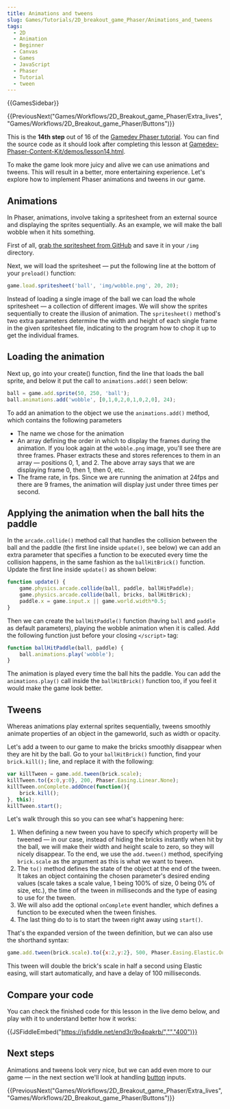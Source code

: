 ```yaml
---
title: Animations and tweens
slug: Games/Tutorials/2D_breakout_game_Phaser/Animations_and_tweens
tags:
  - 2D
  - Animation
  - Beginner
  - Canvas
  - Games
  - JavaScript
  - Phaser
  - Tutorial
  - tween
---
```

{{GamesSidebar}}

{{PreviousNext("Games/Workflows/2D_Breakout_game_Phaser/Extra_lives", "Games/Workflows/2D_Breakout_game_Phaser/Buttons")}}

This is the **14th step** out of 16 of the [Gamedev Phaser tutorial](/en-US/docs/Games/Tutorials/2D_breakout_game_Phaser). You can find the source code as it should look after completing this lesson at [Gamedev-Phaser-Content-Kit/demos/lesson14.html](https://github.com/end3r/Gamedev-Phaser-Content-Kit/blob/gh-pages/demos/lesson14.html).

To make the game look more juicy and alive we can use animations and tweens. This will result in a better, more entertaining experience. Let's explore how to implement Phaser animations and tweens in our game.

## Animations

In Phaser, animations, involve taking a spritesheet from an external source and displaying the sprites sequentially. As an example, we will make the ball wobble when it hits something.

First of all, [grab the spritesheet from GitHub](https://github.com/end3r/Gamedev-Phaser-Content-Kit/blob/gh-pages/demos/img/wobble.png) and save it in your `/img` directory.

Next, we will load the spritesheet — put the following line at the bottom of your `preload()` function:

```js
game.load.spritesheet('ball', 'img/wobble.png', 20, 20);
```

Instead of loading a single image of the ball we can load the whole spritesheet — a collection of different images. We will show the sprites sequentially to create the illusion of animation. The `spritesheet()` method's two extra parameters determine the width and height of each single frame in the given spritesheet file, indicating to the program how to chop it up to get the individual frames.

## Loading the animation

Next up, go into your create() function, find the line that loads the ball sprite, and below it put the call to `animations.add()` seen below:

```js
ball = game.add.sprite(50, 250, 'ball');
ball.animations.add('wobble', [0,1,0,2,0,1,0,2,0], 24);
```

To add an animation to the object we use the `animations.add()` method, which contains the following parameters

- The name we chose for the animation
- An array defining the order in which to display the frames during the animation. If you look again at the `wobble.png` image, you'll see there are three frames. Phaser extracts these and stores references to them in an array — positions 0, 1, and 2. The above array says that we are displaying frame 0, then 1, then 0, etc.
- The frame rate, in fps. Since we are running the animation at 24fps and there are 9 frames, the animation will display just under three times per second.

## Applying the animation when the ball hits the paddle

In the `arcade.collide()` method call that handles the collision between the ball and the paddle (the first line inside `update()`, see below) we can add an extra parameter that specifies a function to be executed every time the collision happens, in the same fashion as the `ballHitBrick()` function. Update the first line inside `update()` as shown below:

```js
function update() {
    game.physics.arcade.collide(ball, paddle, ballHitPaddle);
    game.physics.arcade.collide(ball, bricks, ballHitBrick);
    paddle.x = game.input.x || game.world.width*0.5;
}
```

Then we can create the `ballHitPaddle()` function (having `ball` and `paddle` as default parameters), playing the wobble animation when it is called. Add the following function just before your closing `</script>` tag:

```js
function ballHitPaddle(ball, paddle) {
    ball.animations.play('wobble');
}
```

The animation is played every time the ball hits the paddle. You can add the `animations.play()` call inside the `ballHitBrick()` function too, if you feel it would make the game look better.

## Tweens

Whereas animations play external sprites sequentially, tweens smoothly animate properties of an object in the gameworld, such as width or opacity.

Let's add a tween to our game to make the bricks smoothly disappear when they are hit by the ball. Go to your `ballHitBrick()` function, find your `brick.kill();` line, and replace it with the following:

```js
var killTween = game.add.tween(brick.scale);
killTween.to({x:0,y:0}, 200, Phaser.Easing.Linear.None);
killTween.onComplete.addOnce(function(){
    brick.kill();
}, this);
killTween.start();
```

Let's walk through this so you can see what's happening here:

1. When defining a new tween you have to specify which property will be tweened — in our case, instead of hiding the bricks instantly when hit by the ball, we will make their width and height scale to zero, so they will nicely disappear. To the end, we use the `add.tween()` method, specifying `brick.scale` as the argument as this is what we want to tween.
2. The `to()` method defines the state of the object at the end of the tween. It takes an object containing the chosen parameter's desired ending values (scale takes a scale value, 1 being 100% of size, 0 being 0% of size, etc.), the time of the tween in milliseconds and the type of easing to use for the tween.
3. We will also add the optional `onComplete` event handler, which defines a function to be executed when the tween finishes.
4. The last thing do to is to start the tween right away using `start()`.

That's the expanded version of the tween definition, but we can also use the shorthand syntax:

```js
game.add.tween(brick.scale).to({x:2,y:2}, 500, Phaser.Easing.Elastic.Out, true, 100);
```

This tween will double the brick's scale in half a second using Elastic easing, will start automatically, and have a delay of 100 milliseconds.

## Compare your code

You can check the finished code for this lesson in the live demo below, and play with it to understand better how it works:

{{JSFiddleEmbed("https://jsfiddle.net/end3r/9o4pakrb/","","400")}}

## Next steps

Animations and tweens look very nice, but we can add even more to our game — in the next section we'll look at handling [button](/en-US/docs/Games/Tutorials/2D_breakout_game_Phaser/Buttons) inputs.

{{PreviousNext("Games/Workflows/2D_Breakout_game_Phaser/Extra_lives", "Games/Workflows/2D_Breakout_game_Phaser/Buttons")}}
